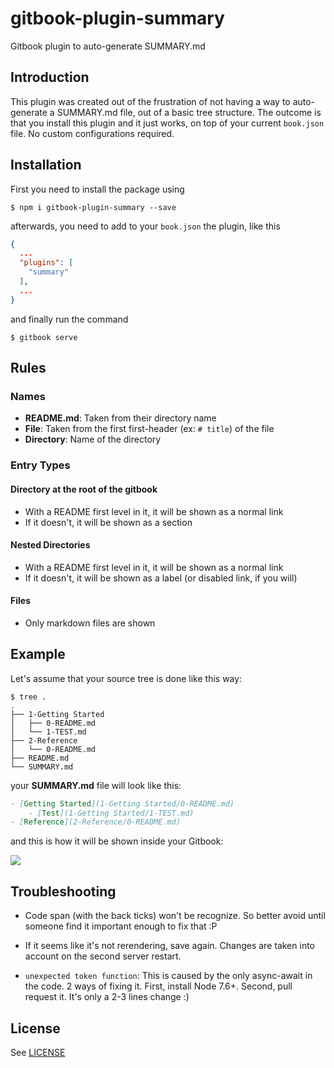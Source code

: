 # gitbook-plugin-summary
Gitbook plugin to auto-generate SUMMARY.md

## Introduction

This plugin was created out of the frustration of not having a way to auto-generate a SUMMARY.md file, out of a basic tree structure. The outcome is that you install this plugin and it just works, on top of your current `book.json` file. No custom configurations required.

## Installation

First you need to install the package using

```shell
$ npm i gitbook-plugin-summary --save
```

 afterwards, you need to add to your `book.json` the plugin, like this

```json
{
  ...
  "plugins": [
    "summary"
  ],
  ...
}
```

and finally run the command

```shell
$ gitbook serve
```

## Rules

### Names

* **README.md**: Taken from their directory name
* **File**: Taken from the first first-header (ex: `# title`) of the file
* **Directory**: Name of the directory

### Entry Types

#### Directory at the root of the gitbook

* With a README first level in it, it will be shown as a normal link
* If it doesn't, it will be shown as a section

#### Nested Directories

* With a README first level in it, it will be shown as a normal link
* If it doesn't, it will be shown as a label (or disabled link, if you will)

#### Files

* Only markdown files are shown

## Example

Let's assume that your source tree is done like this way:

```shell
$ tree .
.
├── 1-Getting Started
│   ├── 0-README.md
│   └── 1-TEST.md
├── 2-Reference
│   └── 0-README.md
├── README.md
└── SUMMARY.md
```

your **SUMMARY.md** file will look like this:

```markdown
- [Getting Started](1-Getting Started/0-README.md)
    - [Test](1-Getting Started/1-TEST.md)
- [Reference](2-Reference/0-README.md)
```

and this is how it will be shown inside your Gitbook:

![](example.png)

## Troubleshooting

* Code span (with the back ticks) won't be recognize. So better avoid until someone find it
  important enough to fix that :P

* If it seems like it's not rerendering, save again. Changes are taken into account on the second
  server restart.

* `unexpected token function`: This is caused by the only async-await in the code. 2 ways of fixing
  it. First, install Node 7.6+. Second, pull request it. It's only a 2-3 lines change :)

## License

See [LICENSE](LICENSE)
